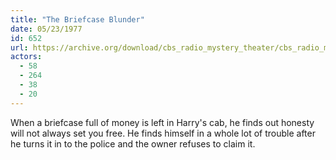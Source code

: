 ```yaml
---
title: "The Briefcase Blunder"
date: 05/23/1977
id: 652
url: https://archive.org/download/cbs_radio_mystery_theater/cbs_radio_mystery_theater-0651-0700.zip/cbs_radio_mystery_theater-0651-0700%2Fcbsrmt_0652_the_briefcase_blunder.mp3
actors:
  - 58
  - 264
  - 38
  - 20
---
```

When a briefcase full of money is left in Harry's cab, he finds out honesty will not always set you free. He finds himself in a whole lot of trouble after he turns it in to the police and the owner refuses to claim it.